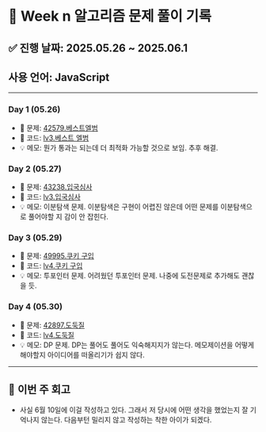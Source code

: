 # 📘 Week n 알고리즘 문제 풀이 기록

## ✅ 진행 날짜: 2025.05.26 ~ 2025.06.1

## 사용 언어: JavaScript

---

### Day 1 (05.26)

- 🔗 문제: [42579.베스트엘범](https://school.programmers.co.kr/learn/courses/30/lessons/42579)
- 📁 코드: [lv3.베스트 엘범](https://github.com/JaeHyunLee123/coding-test/tree/main/%ED%94%84%EB%A1%9C%EA%B7%B8%EB%9E%98%EB%A8%B8%EC%8A%A4/3/42579.%E2%80%85%EB%B2%A0%EC%8A%A4%ED%8A%B8%EC%95%A8%EB%B2%94)
- 💡 메모: 뭔가 통과는 되는데 더 최적화 가능할 것으로 보임. 추후 해결.

### Day 2 (05.27)

- 🔗 문제: [43238.입국심사](https://school.programmers.co.kr/learn/courses/30/lessons/43238)
- 📁 코드: [lv3.입국심사](https://github.com/JaeHyunLee123/coding-test/tree/main/%ED%94%84%EB%A1%9C%EA%B7%B8%EB%9E%98%EB%A8%B8%EC%8A%A4/3/43238.%E2%80%85%EC%9E%85%EA%B5%AD%EC%8B%AC%EC%82%AC)
- 💡 메모: 이분탐색 문제. 이분탐색은 구현이 어렵진 않은데 어떤 문제를 이분탐색으로 풀어야할 지 감이 안 잡힌다.

### Day 3 (05.29)

- 🔗 문제: [49995.쿠키 구입](https://school.programmers.co.kr/learn/courses/30/lessons/49995)
- 📁 코드: [lv4.쿠키 구입](https://github.com/JaeHyunLee123/coding-test/tree/main/%ED%94%84%EB%A1%9C%EA%B7%B8%EB%9E%98%EB%A8%B8%EC%8A%A4/4/49995.%E2%80%85%EC%BF%A0%ED%82%A4%E2%80%85%EA%B5%AC%EC%9E%85)
- 💡 메모: 투포인터 문제. 어려웠던 투포인터 문제. 나중에 도전문제로 추가해도 괜찮을 듯.

### Day 4 (05.30)

- 🔗 문제: [42897.도둑질](https://school.programmers.co.kr/learn/courses/30/lessons/42897#qna)
- 📁 코드: [lv4.도둑질](https://github.com/JaeHyunLee123/coding-test/tree/main/%ED%94%84%EB%A1%9C%EA%B7%B8%EB%9E%98%EB%A8%B8%EC%8A%A4/4/42897.%E2%80%85%EB%8F%84%EB%91%91%EC%A7%88)
- 💡 메모: DP 문제. DP는 풀어도 풀어도 익숙해지지가 않는다. 메모제이션을 어떻게 해야할지 아이디어를 떠올리기가 쉽지 않다.

---

## 📌 이번 주 회고

- 사실 6월 10일에 이걸 작성하고 있다. 그래서 저 당시에 어떤 생각을 했었는지 잘 기억나지 않는다. 다음부턴 밀리지 않고 작성하는 착한 아이가 되겠다.
